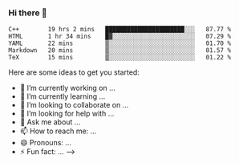 ### Hi there 👋

<!--
**dunlapww/dunlapww** is a ✨ _special_ ✨ repository because its `README.md` (this file) appears on your GitHub profile.

<!--START_SECTION:waka-->
```text
C++        19 hrs 2 mins   ██████████████████████░░░   87.77 % 
HTML       1 hr 34 mins    █▓░░░░░░░░░░░░░░░░░░░░░░░   07.29 % 
YAML       22 mins         ▒░░░░░░░░░░░░░░░░░░░░░░░░   01.70 % 
Markdown   20 mins         ▒░░░░░░░░░░░░░░░░░░░░░░░░   01.57 % 
TeX        15 mins         ▒░░░░░░░░░░░░░░░░░░░░░░░░   01.22 % 
```
<!--END_SECTION:waka-->

Here are some ideas to get you started:

- 🔭 I’m currently working on ...
- 🌱 I’m currently learning ...
- 👯 I’m looking to collaborate on ...
- 🤔 I’m looking for help with ...
- 💬 Ask me about ...
- 📫 How to reach me: ...
- 😄 Pronouns: ...
- ⚡ Fun fact: ...
-->
